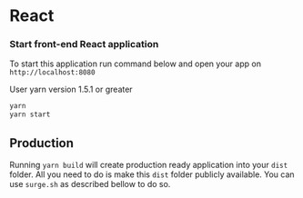 # React


### Start front-end React application

To start this application run command below and open your app on `http://localhost:8080`

User yarn version 1.5.1 or greater

```javascript
yarn
yarn start
```

## Production

Running `yarn build` will create production ready application into your `dist` folder. All you need to do is make this `dist` folder publicly available. You can use `surge.sh` as described bellow to do so.


